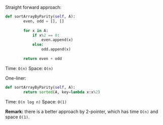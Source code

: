 Straight forward approach:
```python
def sortArrayByParity(self, A):
        even, odd = [], []
        
        for x in A:
            if x%2 == 0:
                even.append(x)
            else:
                odd.append(x)
        
        return even + odd
```
Time: `O(n)`
Space: `O(n)`

One-liner:
```python
def sortArrayByParity(self, A):
        return sorted(A, key=lambda x:x%2)
```
Time: `O(n log n)`
Space: `O(1)`

**Remark:** there is a better approach by 2-pointer, which has time `O(n)` and space `O(1)`.
